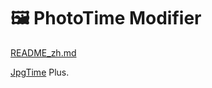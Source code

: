 # 🖼 ️PhotoTime Modifier

[README_zh.md](Chinese)

[JpgTime](http://www.muralpix.com/jpgtime/) Plus.
